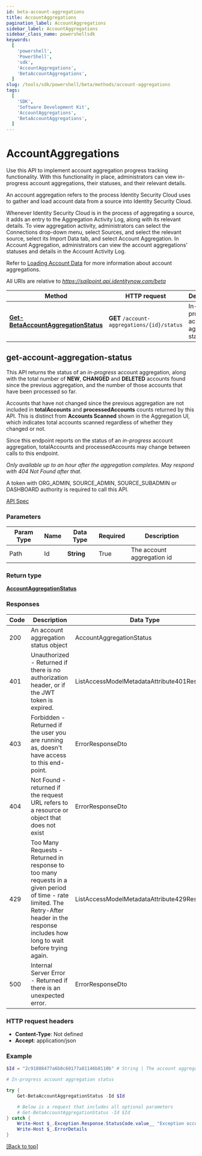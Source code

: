 ```yaml
---
id: beta-account-aggregations
title: AccountAggregations
pagination_label: AccountAggregations
sidebar_label: AccountAggregations
sidebar_class_name: powershellsdk
keywords:
  [
    'powershell',
    'PowerShell',
    'sdk',
    'AccountAggregations',
    'BetaAccountAggregations',
  ]
slug: /tools/sdk/powershell/beta/methods/account-aggregations
tags:
  [
    'SDK',
    'Software Development Kit',
    'AccountAggregations',
    'BetaAccountAggregations',
  ]
---
```


# AccountAggregations

Use this API to implement account aggregation progress tracking functionality. With this functionality in place, administrators can view in-progress account aggregations, their statuses, and their relevant details.

An account aggregation refers to the process Identity Security Cloud uses to gather and load account data from a source into Identity Security Cloud.

Whenever Identity Security Cloud is in the process of aggregating a source, it adds an entry to the Aggregation Activity Log, along with its relevant details. To view aggregation activity, administrators can select the Connections drop-down menu, select Sources, and select the relevant source, select its Import Data tab, and select Account Aggregation. In Account Aggregation, administrators can view the account aggregations&#39; statuses and details in the Account Activity Log.

Refer to [Loading Account Data](https://documentation.sailpoint.com/saas/help/accounts/loading_data.html) for more information about account aggregations.

All URIs are relative to *https://sailpoint.api.identitynow.com/beta*

| Method | HTTP request | Description |
| --- | --- | --- |
| [**Get-BetaAccountAggregationStatus**](#get-account-aggregation-status) | **GET** `/account-aggregations/{id}/status` | In-progress account aggregation status |

## get-account-aggregation-status

This API returns the status of an _in-progress_ account aggregation, along with the total number of **NEW**, **CHANGED** and **DELETED** accounts found since the previous aggregation, and the number of those accounts that have been processed so far.

Accounts that have not changed since the previous aggregation are not included in **totalAccounts** and **processedAccounts** counts returned by this API. This is distinct from **Accounts Scanned** shown in the Aggregation UI, which indicates total accounts scanned regardless of whether they changed or not.

Since this endpoint reports on the status of an _in-progress_ account aggregation, totalAccounts and processedAccounts may change between calls to this endpoint.

*Only available up to an hour after the aggregation completes. May respond with *404 Not Found* after that.*

A token with ORG_ADMIN, SOURCE_ADMIN, SOURCE_SUBADMIN or DASHBOARD authority is required to call this API.

[API Spec](https://developer.sailpoint.com/docs/api/beta/get-account-aggregation-status)

### Parameters

| Param Type | Name | Data Type  | Required | Description                |
| ---------- | ---- | ---------- | -------- | -------------------------- |
| Path       | Id   | **String** | True     | The account aggregation id |

### Return type

[**AccountAggregationStatus**](../models/account-aggregation-status)

### Responses

| Code | Description | Data Type |
| --- | --- | --- |
| 200 | An account aggregation status object | AccountAggregationStatus |
| 401 | Unauthorized - Returned if there is no authorization header, or if the JWT token is expired. | ListAccessModelMetadataAttribute401Response |
| 403 | Forbidden - Returned if the user you are running as, doesn&#39;t have access to this end-point. | ErrorResponseDto |
| 404 | Not Found - returned if the request URL refers to a resource or object that does not exist | ErrorResponseDto |
| 429 | Too Many Requests - Returned in response to too many requests in a given period of time - rate limited. The Retry-After header in the response includes how long to wait before trying again. | ListAccessModelMetadataAttribute429Response |
| 500 | Internal Server Error - Returned if there is an unexpected error. | ErrorResponseDto |

### HTTP request headers

- **Content-Type**: Not defined
- **Accept**: application/json

### Example

```powershell
$Id = "2c91808477a6b0c60177a81146b8110b" # String | The account aggregation id

# In-progress account aggregation status

try {
    Get-BetaAccountAggregationStatus -Id $Id

    # Below is a request that includes all optional parameters
    # Get-BetaAccountAggregationStatus -Id $Id
} catch {
    Write-Host $_.Exception.Response.StatusCode.value__ "Exception occurred when calling Get-BetaAccountAggregationStatus"
    Write-Host $_.ErrorDetails
}
```

[[Back to top]](#)
